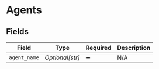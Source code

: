 # Agents


## Fields

| Field              | Type               | Required           | Description        |
| ------------------ | ------------------ | ------------------ | ------------------ |
| `agent_name`       | *Optional[str]*    | :heavy_minus_sign: | N/A                |